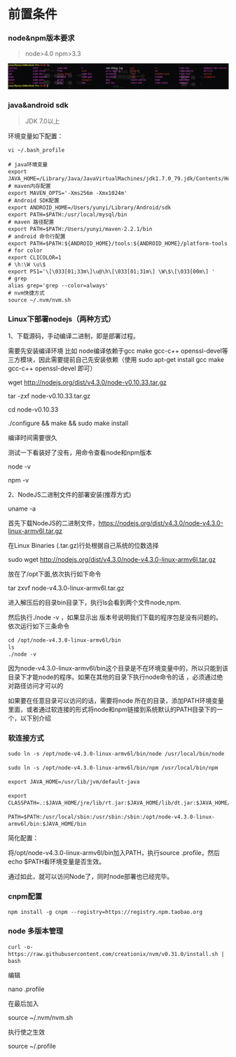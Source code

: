 # 前置条件

### node&npm版本要求
> node>4.0 npm>3.3

![png](../assets/node/node.png)

### java&android sdk

> JDK 7.0以上

环境变量如下配置：

```
vi ~/.bash_profile

# java环境变量
export JAVA_HOME=/Library/Java/JavaVirtualMachines/jdk1.7.0_79.jdk/Contents/Home
# maven内存配置
export MAVEN_OPTS='-Xms256m -Xmx1024m'
# Android SDK配置
export ANDROID_HOME=/Users/yunyi/Library/Android/sdk
export PATH=$PATH:/usr/local/mysql/bin
# maven 路径配置
export PATH=$PATH:/Users/yunyi/maven-2.2.1/bin
# android 命令行配置
export PATH=$PATH:${ANDROID_HOME}/tools:${ANDROID_HOME}/platform-tools
# for color
export CLICOLOR=1
# \h:\W \u\$
export PS1='\[\033[01;33m\]\u@\h\[\033[01;31m\] \W\$\[\033[00m\] '
# grep
alias grep='grep --color=always'
# nvm快捷方式
source ~/.nvm/nvm.sh
```

### Linux下部署nodejs（两种方式）
1、下载源码，手动编译二进制，即是部署过程。

需要先安装编译环境 比如 node编译依赖于gcc make gcc-c++ openssl-devel等三方模块，因此需要提前自己先安装依赖（使用 sudo apt-get install gcc make gcc-c++ openssl-devel 即可）
  
wget http://nodejs.org/dist/v4.3.0/node-v0.10.33.tar.gz

tar -zxf node-v0.10.33.tar.gz

cd node-v0.10.33

./configure && make && sudo make install

编译时间需要很久

测试一下看装好了没有，用命令查看node和npm版本

node -v

npm -v

2、NodeJS二进制文件的部署安装(推荐方式)

uname -a

首先下载NodeJS的二进制文件，https://nodejs.org/dist/v4.3.0/node-v4.3.0-linux-armv6l.tar.gz   

在Linux Binaries (.tar.gz)行处根据自己系统的位数选择

sudo wget http://nodejs.org/dist/v4.3.0/node-v4.3.0-linux-armv6l.tar.gz

放在了/opt下面,依次执行如下命令

tar zxvf node-v4.3.0-linux-armv6l.tar.gz

进入解压后的目录bin目录下，执行ls会看到两个文件node,npm. 

然后执行./node -v ，如果显示出 版本号说明我们下载的程序包是没有问题的。 依次运行如下三条命令

```
cd /opt/node-v4.3.0-linux-armv6l/bin
ls
./node -v
```

因为node-v4.3.0-linux-armv6l/bin这个目录是不在环境变量中的，所以只能到该目录下才能node的程序。如果在其他的目录下执行node命令的话 ，必须通过绝对路径访问才可以的

如果要在任意目录可以访问的话，需要将node 所在的目录，添加PATH环境变量里面，或者通过软连接的形式将node和npm链接到系统默认的PATH目录下的一个，以下别介绍

### 软连接方式
```
sudo ln -s /opt/node-v4.3.0-linux-armv6l/bin/node /usr/local/bin/node

sudo ln -s /opt/node-v4.3.0-linux-armv6l/bin/npm /usr/local/bin/npm
 
export JAVA_HOME=/usr/lib/jvm/default-java

export CLASSPATH=.:$JAVA_HOME/jre/lib/rt.jar:$JAVA_HOME/lib/dt.jar:$JAVA_HOME/lib/tool$

PATH=$PATH:/usr/local/sbin:/usr/sbin:/sbin:/opt/node-v4.3.0-linux-armv6l/bin:$JAVA_HOME/bin
```
简化配置：

将/opt/node-v4.3.0-linux-armv6l/bin加入PATH，执行source .profile，然后echo $PATH看环境变量是否生效。

通过如此，就可以访问Node了，同时node部署也已经完毕。

### cnpm配置
```
npm install -g cnpm --registry=https://registry.npm.taobao.org
```

### node 多版本管理
```
curl -o- https://raw.githubusercontent.com/creationix/nvm/v0.31.0/install.sh | bash
```

编辑

nano .profile

在最后加入

source ~/.nvm/nvm.sh

执行使之生效

source ~/.profile

